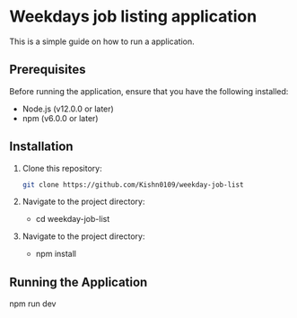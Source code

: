 # Weekdays job listing application

This is a simple guide on how to run a application.

## Prerequisites

Before running the application, ensure that you have the following installed:

- Node.js (v12.0.0 or later)
- npm (v6.0.0 or later)

## Installation

1. Clone this repository:

   ```bash
   git clone https://github.com/Kishn0109/weekday-job-list

2. Navigate to the project directory:

   - cd weekday-job-list


3. Navigate to the project directory:
   - npm install

## Running the Application

npm run dev
